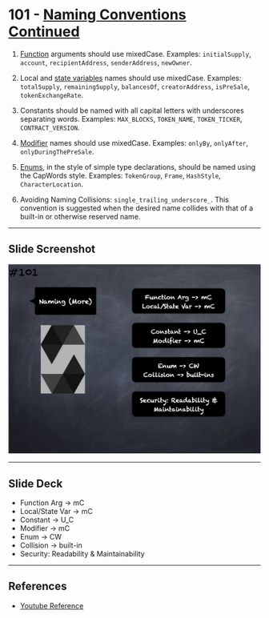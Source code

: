 # 101 - [Naming Conventions Continued](Naming%20Conventions%20Continued.md)
1. [Function](Functions.md) arguments should use mixedCase. Examples: `initialSupply`, `account`, `recipientAddress`, `senderAddress`, `newOwner`.
    
2. Local and [state variables](State%20Variables.md) names should use mixedCase. Examples: `totalSupply`, `remainingSupply`, `balancesOf`, `creatorAddress`, `isPreSale`, `tokenExchangeRate`.
    
3. Constants should be named with all capital letters with underscores separating words. Examples: `MAX_BLOCKS`, `TOKEN_NAME`, `TOKEN_TICKER`, `CONTRACT_VERSION`.
    
4. [Modifier](Modifiers.md) names should use mixedCase. Examples: `onlyBy`, `onlyAfter`, `onlyDuringThePreSale`.
    
5. [Enums](Enums.md), in the style of simple type declarations, should be named using the CapWords style. Examples: `TokenGroup`, `Frame`, `HashStyle`, `CharacterLocation`.
    
6. Avoiding Naming Collisions: `single_trailing_underscore_`. This convention is suggested when the desired name collides with that of a built-in or otherwise reserved name.

___
## Slide Screenshot
![101.png](../images/solidity101/101.png)
___
## Slide Deck
- Function Arg -> mC
- Local/State Var -> mC
- Constant -> U_C
- Modifier -> mC
- Enum -> CW
- Collision -> built-in
- Security: Readability & Maintainability
___
## References
- [Youtube Reference](https://youtu.be/_oN7XuyhoZA?t=1808)


